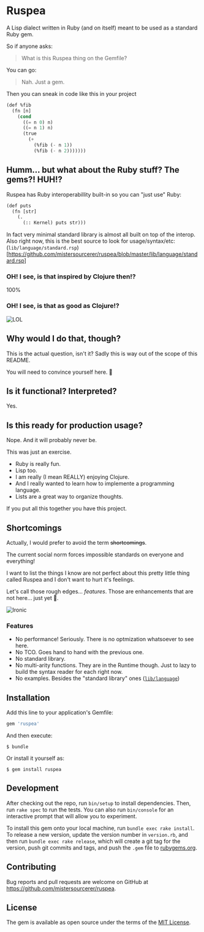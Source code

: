 # Ruspea

A Lisp dialect written in Ruby (and on itself)
meant to be used as a standard Ruby gem.

So if anyone asks:

> What is this Ruspea thing on the Gemfile?

You can go:

> Nah. Just a gem.

Then you can sneak in code like this in your project

```lisp
(def %fib
  (fn [n]
    (cond
      ((= n 0) n)
      ((= n 1) n)
      (true
        (+
          (%fib (- n 1))
          (%fib (- n 2)))))))
```

## Humm... but what about the Ruby stuff? The gems?! HUH!?

Ruspea has Ruby interoperabillity built-in
so you can "just use" Ruby:

```lisp
(def puts
  (fn [str]
    (.
      (:: Kernel) puts str)))
```

In fact very minimal standard library is almost all
built on top of the interop.
Also right now, this is the best source to look for usage/syntax/etc:
(`lib/language/standard.rsp`)[https://github.com/mistersourcerer/ruspea/blob/master/lib/language/standard.rsp]

### OH! I see, is that inspired by Clojure then!?

100%

### OH! I see, is that as good as Clojure!?

![LOL](https://i.imgflip.com/1joc8h.jpg)

## Why would I do that, though?

This is the actual question, isn't it?
Sadly this is way out of the scope of this README.

You will need to convince yourself here. 😬

## Is it functional? Interpreted?

Yes.

## Is this ready for production usage?

Nope.
And it will probably never be.

This was just an exercise.

  - Ruby is really fun.
  - Lisp too.
  - I am really (I mean REALLY) enjoying Clojure.
  - And I really wanted to learn how to implemente a programming language.
  - Lists are a great way to organize thoughts.

If you put all this together you have this project.

## Shortcomings

Actually, I would prefer to avoid the term ~~shortcomings~~.

The current social norm forces impossible standards
on everyone and everything!

I want to list the things I know are not perfect
about this pretty little thing called Ruspea
and I don't want to hurt it's feelings.

Let's call those rough edges... *features*.
Those are enhancements that are not here... just yet 😬.

![Ironic](https://media.giphy.com/media/9MJ6xrgVR9aEwF8zCJ/source.gif)

### Features

  - No performance! Seriously. There is no optmization whatsoever to see here.
  - No TCO. Goes hand to hand with the previous one.
  - No standard library.
  - No multi-arity functions.
    They are in the Runtime though. Just to lazy to build the syntax reader for each right now.
  - No examples. Besides the "standard library" ones ([`lib/language`](https://github.com/mistersourcerer/ruspea/blob/master/lib/language/standard.rsp))

## Installation

Add this line to your application's Gemfile:

```ruby
gem 'ruspea'
```

And then execute:

    $ bundle

Or install it yourself as:

    $ gem install ruspea


## Development

After checking out the repo, run `bin/setup` to install dependencies. Then, run `rake spec` to run the tests. You can also run `bin/console` for an interactive prompt that will allow you to experiment.

To install this gem onto your local machine, run `bundle exec rake install`. To release a new version, update the version number in `version.rb`, and then run `bundle exec rake release`, which will create a git tag for the version, push git commits and tags, and push the `.gem` file to [rubygems.org](https://rubygems.org).

## Contributing

Bug reports and pull requests are welcome on GitHub at https://github.com/mistersourcerer/ruspea.

## License

The gem is available as open source under the terms of the [MIT License](https://opensource.org/licenses/MIT).
